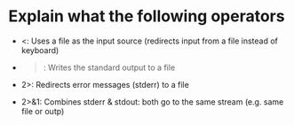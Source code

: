# Explain what the following operators

- <: Uses a file as the input source (redirects input from a file instead of keyboard)

- >: Writes the standard output to a file

- 2>: Redirects error messages (stderr) to a file

- 2>&1: Combines stderr & stdout: both go to the same stream (e.g. same file or outp)